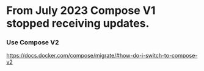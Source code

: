 # From July 2023 Compose V1 stopped receiving updates.

### Use Compose V2
https://docs.docker.com/compose/migrate/#how-do-i-switch-to-compose-v2
